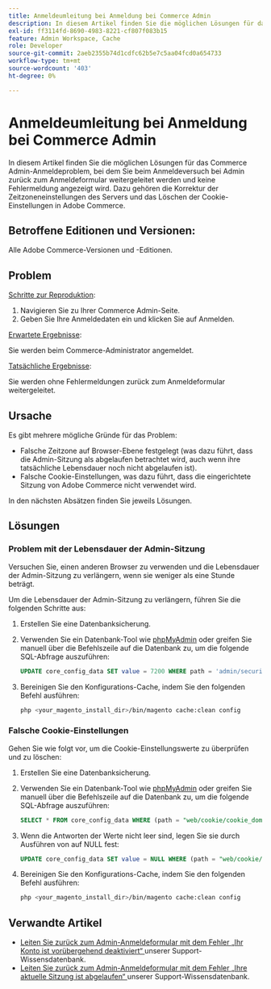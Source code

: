 ```yaml
---
title: Anmeldeumleitung bei Anmeldung bei Commerce Admin
description: In diesem Artikel finden Sie die möglichen Lösungen für das Commerce Admin-Anmeldeproblem, bei dem Sie beim Anmeldeversuch bei Admin zurück zum Anmeldeformular weitergeleitet werden und keine Fehlermeldung angezeigt wird. Dazu gehören die Korrektur der Zeitzoneneinstellungen des Servers und das Löschen der Cookie-Einstellungen in Adobe Commerce.
exl-id: ff3114fd-8690-4983-8221-cf807f083b15
feature: Admin Workspace, Cache
role: Developer
source-git-commit: 2aeb2355b74d1cdfc62b5e7c5aa04fcd0a654733
workflow-type: tm+mt
source-wordcount: '403'
ht-degree: 0%

---
```


# Anmeldeumleitung bei Anmeldung bei Commerce Admin

In diesem Artikel finden Sie die möglichen Lösungen für das Commerce Admin-Anmeldeproblem, bei dem Sie beim Anmeldeversuch bei Admin zurück zum Anmeldeformular weitergeleitet werden und keine Fehlermeldung angezeigt wird. Dazu gehören die Korrektur der Zeitzoneneinstellungen des Servers und das Löschen der Cookie-Einstellungen in Adobe Commerce.

## Betroffene Editionen und Versionen:

Alle Adobe Commerce-Versionen und -Editionen.

## Problem

<u>Schritte zur Reproduktion</u>:

1. Navigieren Sie zu Ihrer Commerce Admin-Seite.
1. Geben Sie Ihre Anmeldedaten ein und klicken Sie auf Anmelden.

<u>Erwartete Ergebnisse</u>:

Sie werden beim Commerce-Administrator angemeldet.

<u>Tatsächliche Ergebnisse</u>:

Sie werden ohne Fehlermeldungen zurück zum Anmeldeformular weitergeleitet.

## Ursache

Es gibt mehrere mögliche Gründe für das Problem:

* Falsche Zeitzone auf Browser-Ebene festgelegt (was dazu führt, dass die Admin-Sitzung als abgelaufen betrachtet wird, auch wenn ihre tatsächliche Lebensdauer noch nicht abgelaufen ist).
* Falsche Cookie-Einstellungen, was dazu führt, dass die eingerichtete Sitzung von Adobe Commerce nicht verwendet wird.

In den nächsten Absätzen finden Sie jeweils Lösungen.

## Lösungen

### Problem mit der Lebensdauer der Admin-Sitzung

Versuchen Sie, einen anderen Browser zu verwenden und die Lebensdauer der Admin-Sitzung zu verlängern, wenn sie weniger als eine Stunde beträgt.

Um die Lebensdauer der Admin-Sitzung zu verlängern, führen Sie die folgenden Schritte aus:

1. Erstellen Sie eine Datenbanksicherung.
1. Verwenden Sie ein Datenbank-Tool wie [phpMyAdmin](https://experienceleague.adobe.com/de/docs/commerce-operations/installation-guide/prerequisites/optional-software#phpmyadmin) oder greifen Sie manuell über die Befehlszeile auf die Datenbank zu, um die folgende SQL-Abfrage auszuführen:

   ```sql
   UPDATE core_config_data SET value = 7200 WHERE path = 'admin/security/session_lifetime';
   ```

1. Bereinigen Sie den Konfigurations-Cache, indem Sie den folgenden Befehl ausführen:

   ```bash
   php <your_magento_install_dir>/bin/magento cache:clean config
   ```

### Falsche Cookie-Einstellungen

Gehen Sie wie folgt vor, um die Cookie-Einstellungswerte zu überprüfen und zu löschen:

1. Erstellen Sie eine Datenbanksicherung.
1. Verwenden Sie ein Datenbank-Tool wie [phpMyAdmin](https://experienceleague.adobe.com/de/docs/commerce-operations/installation-guide/prerequisites/optional-software#phpmyadmin) oder greifen Sie manuell über die Befehlszeile auf die Datenbank zu, um die folgende SQL-Abfrage auszuführen:

   ```sql
   SELECT * FROM core_config_data WHERE (path = "web/cookie/cookie_domain" OR path = "web/cookie/cookie_path");
   ```

1. Wenn die Antworten der Werte nicht leer sind, legen Sie sie durch Ausführen von auf NULL fest:

   ```sql
   UPDATE core_config_data SET value = NULL WHERE (path = "web/cookie/cookie_domain" OR path = "web/cookie/cookie_path");
   ```

1. Bereinigen Sie den Konfigurations-Cache, indem Sie den folgenden Befehl ausführen:

   ```bash
   php <your_magento_install_dir>/bin/magento cache:clean config
   ```

## Verwandte Artikel

* [Leiten Sie zurück zum Admin-Anmeldeformular mit dem Fehler „Ihr Konto ist vorübergehend deaktiviert“ ](/help/troubleshooting/miscellaneous/redirect-back-to-the-admin-login-form-with-your-account-is-temporarily-disabled-error.md) unserer Support-Wissensdatenbank.
* [Leiten Sie zurück zum Admin-Anmeldeformular mit dem Fehler „Ihre aktuelle Sitzung ist abgelaufen“ ](/help/troubleshooting/miscellaneous/redirect-back-to-the-admin-login-form-with-your-current-session-has-been-expired-error.md) unserer Support-Wissensdatenbank.
